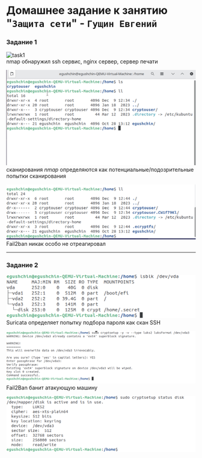 # Домашнее задание к занятию "`Защита сети`" - `Гущин Евгений`

### Задание 1


![task1](../../img/13_SEC/HW2/Task1_3.png)  
nmap обнаружил ssh сервис, nginx сервер, сервер печати  
  
![task1](../../img/13_SEC/HW2/Task1_1.png)  
сканирования *nmap* определяются как потенциальные/подозрительные попытки сканирования   

![task1](../../img/13_SEC/HW2/Task1_2.png)  
Fail2ban никак особо не отреагировал

---

### Задание 2

![task2](../../img/13_SEC/HW2/Task2_4.png)  
Suricata определяет попытку подбора пароля как скан SSH   

![task2](../../img/13_SEC/HW2/Task2_2.png)  
Fail2Ban банит атакующую машину  
  
![task2](../../img/13_SEC/HW2/Task2_3.png)
